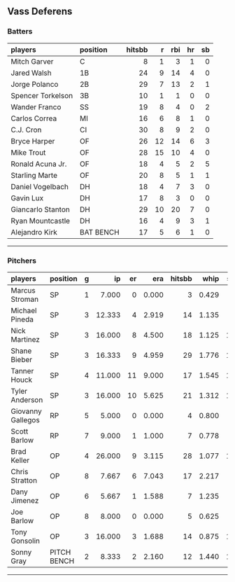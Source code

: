 ## Vass Deferens

### Batters

 
|players           |position  | hitsbb|  r| rbi| hr| sb| 
|:-----------------|:---------|------:|--:|---:|--:|--:| 
|Mitch Garver      |C         |      8|  1|   3|  1|  0| 
|Jared Walsh       |1B        |     24|  9|  14|  4|  0| 
|Jorge Polanco     |2B        |     29|  7|  13|  2|  1| 
|Spencer Torkelson |3B        |     10|  1|   1|  0|  0| 
|Wander Franco     |SS        |     19|  8|   4|  0|  2| 
|Carlos Correa     |MI        |     16|  6|   8|  1|  0| 
|C.J. Cron         |CI        |     30|  8|   9|  2|  0| 
|Bryce Harper      |OF        |     26| 12|  14|  6|  3| 
|Mike Trout        |OF        |     28| 15|  10|  4|  0| 
|Ronald Acuna Jr.  |OF        |     18|  4|   5|  2|  5| 
|Starling Marte    |OF        |     20|  8|   5|  1|  1| 
|Daniel Vogelbach  |DH        |     18|  4|   7|  3|  0| 
|Gavin Lux         |DH        |     17|  8|   3|  0|  0| 
|Giancarlo Stanton |DH        |     29| 10|  20|  7|  0| 
|Ryan Mountcastle  |DH        |     16|  4|   9|  3|  1| 
|Alejandro Kirk    |BAT BENCH |     17|  5|   6|  1|  0| 


* * *

### Pitchers

 
|players           |position    |  g|     ip| er|   era| hitsbb|  whip| so|  w| sv| 
|:-----------------|:-----------|--:|------:|--:|-----:|------:|-----:|--:|--:|--:| 
|Marcus Stroman    |SP          |  1|  7.000|  0| 0.000|      3| 0.429|  5|  1|  0| 
|Michael Pineda    |SP          |  3| 12.333|  4| 2.919|     14| 1.135|  8|  0|  0| 
|Nick Martinez     |SP          |  3| 16.000|  8| 4.500|     18| 1.125| 17|  2|  0| 
|Shane Bieber      |SP          |  3| 16.333|  9| 4.959|     29| 1.776| 14|  0|  0| 
|Tanner Houck      |SP          |  4| 11.000| 11| 9.000|     17| 1.545| 10|  1|  0| 
|Tyler Anderson    |SP          |  3| 16.000| 10| 5.625|     21| 1.312| 15|  2|  0| 
|Giovanny Gallegos |RP          |  5|  5.000|  0| 0.000|      4| 0.800|  5|  0|  2| 
|Scott Barlow      |RP          |  7|  9.000|  1| 1.000|      7| 0.778|  8|  1|  3| 
|Brad Keller       |OP          |  4| 26.000|  9| 3.115|     28| 1.077| 11|  1|  0| 
|Chris Stratton    |OP          |  8|  7.667|  6| 7.043|     17| 2.217|  8|  2|  0| 
|Dany Jimenez      |OP          |  6|  5.667|  1| 1.588|      7| 1.235|  6|  0|  2| 
|Joe Barlow        |OP          |  8|  8.000|  0| 0.000|      5| 0.625|  7|  0|  7| 
|Tony Gonsolin     |OP          |  3| 16.000|  3| 1.688|     14| 0.875| 17|  3|  0| 
|Sonny Gray        |PITCH BENCH |  2|  8.333|  2| 2.160|     12| 1.440| 15|  0|  0| 


* * *


